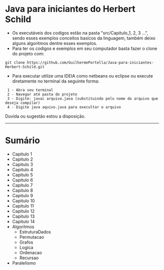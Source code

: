 # Java para iniciantes do Herbert Schild

- Os executáveis dos codigos estão na pasta "src/Capitulo_1, 2, 3 ...", sendo esses exemplos conceitos basicos da linguagem, também deixo alguns algoritmos dentre esses exemplos.
- Para ter os codigos e exemplos em seu computador basta fazer o clone do projeto com:     
~~~ 
git clone https://github.com/GuilhermePortella/Java-para-iniciantes-Herbert-Schild.git
~~~

- Para executar utilize uma IDEIA como netbeans ou eclipse ou execute diretamente no terminal da seguinte forma:
~~~
 1 - Abra seu terminal
 2 - Navegar até pasta do projeto
 3 - Digite: javac arquivo.java (substituindo pelo nome do arquivo que deseja compilar)
 4 - Digite java aquivo.java para execultar o arquivo 
~~~
 
 Duvida ou sugestão estou a disposição.
 
 
 ---------------------
 
 <h1> Sumário  </h1>
 
  - Capitulo 1 
  - Capitulo 2
  - Capitulo 3 
  - Capitulo 4
  - Capitulo 5 
  - Capitulo 6 
  - Capitulo 7 
  - Capitulo 8 
  - Capitulo 9 
  - Capitulo 10 
  - Capitulo 11
  - Capitulo 12
  - Capitulo 13
  - Capitulo 14
  - Algoritmos
     - EstruturaDados
     - Permutacao
     - Grafos
     - Logica
     - Ordenacao
     - Recursao
  - Paralelismo
